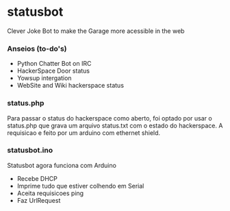 # statusbot
Clever Joke Bot to make the Garage more acessible in the web

### Anseios (to-do's)

 * Python Chatter Bot on IRC
 * HackerSpace Door status
 * Yowsup intergation
 * WebSite and Wiki hackerspace status

### status.php

Para passar o status do hackerspace como aberto, foi optado por usar o status.php que grava um arquivo status.txt com o estado do hackerspace. A requisicao e feito por um arduino com ethernet shield.

### statusbot.ino

Statusbot agora funciona com Arduino
 * Recebe DHCP
 * Imprime tudo que estiver colhendo em Serial
 * Aceita requisicoes ping
 * Faz UrlRequest
